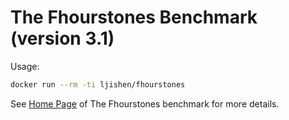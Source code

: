 # The Fhourstones Benchmark (version 3.1)Usage:```bashdocker run --rm -ti ljishen/fhourstones```See [Home Page](https://tromp.github.io/c4/fhour.html) of The Fhourstones benchmark for more details.